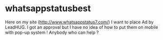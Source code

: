 # whatsappstatusbest
Here on my site (http://www.whatsappstatus7.com/) I want to place Ad by LeadHUG. I got an approval but I have no idea of how to put them on mobile with pop-up system ! Anybody who can help ?
